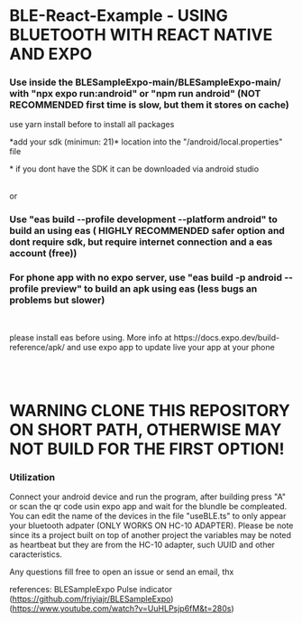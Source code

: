 # BLE-React-Example - USING BLUETOOTH WITH REACT NATIVE AND EXPO

<h3> Use inside the BLESampleExpo-main/BLESampleExpo-main/ with "npx expo run:android" or "npm run android" (<strong>NOT RECOMMENDED</strong> first time is slow, but them it stores on cache)</h3>
<p>use yarn install before to install all packages</p>
<p>*add your sdk (minimun: 21)* location into the "/android/local.properties" file </p>
<p>* if you dont have the SDK it can be downloaded via android studio</p>
<br/>
or
<br/>

<h3>
 Use "eas build --profile development --platform android" to build an using eas (<strong> HIGHLY RECOMMENDED</strong> safer option and dont require sdk, but require internet connection and a eas account (free))
  </h3>
  <h3>
  For phone app with no expo server, use "eas build -p android --profile preview" to build an apk using eas (less bugs an problems but slower)
  </h3>
<br/>
<p>please install eas before using. More info at https://docs.expo.dev/build-reference/apk/ and use expo app to update live your app at your phone</p>





<br/>
<br/>
<h1>WARNING CLONE THIS REPOSITORY ON SHORT PATH, OTHERWISE MAY NOT BUILD FOR THE FIRST OPTION!</h1> 


<h3> Utilization </h3>
<p>Connect your android device and run the program, after building press "A" or scan the qr code usin expo app and wait for the blundle be compleated. 
You can edit the name of the devices in the file "useBLE.ts" to only appear your bluetooth adpater (ONLY WORKS ON HC-10 ADAPTER).
Please be note since its a project built on top of another project the variables may be noted as heartbeat but they are from the HC-10 adapter, such UUID and other caracteristics.</p>



<p>Any questions fill free to open an issue or send an email, thx</p>

references: BLESampleExpo Pulse indicator (https://github.com/friyiajr/BLESampleExpo) (https://www.youtube.com/watch?v=UuHLPsjp6fM&t=280s)

